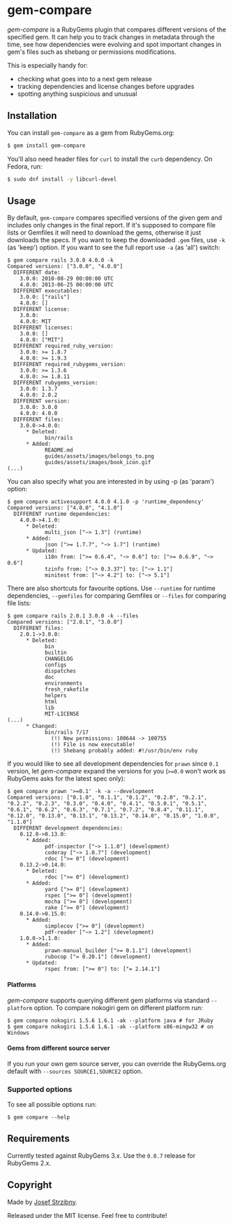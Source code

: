 # gem-compare

*gem-compare* is a RubyGems plugin that compares different versions of the specified gem. It can help you to track changes in metadata through the time, see how dependencies were evolving and spot important changes in gem's files such as shebang or permissions modifications.

This is especially handy for:

- checking what goes into to a next gem release
- tracking dependencies and license changes before upgrades
- spotting anything suspicious and unusual

## Installation

You can install `gem-compare` as a gem from RubyGems.org:

```bash
$ gem install gem-compare
```

You'll also need header files for `curl` to install the `curb` dependency. On Fedora, run:

```bash
$ sudo dnf install -y libcurl-devel
```

## Usage

By default, `gem-compare` compares specified versions of the given gem and includes only changes in the final report. If it's supposed to compare file lists or Gemfiles it will need to download the gems, otherwise it just downloads the specs. If you want to keep the downloaded `.gem` files, use `-k` (as 'keep') option. If you want to see the full report use `-a` (as 'all') switch:

```
$ gem compare rails 3.0.0 4.0.0 -k
Compared versions: ["3.0.0", "4.0.0"]
  DIFFERENT date:
    3.0.0: 2010-08-29 00:00:00 UTC
    4.0.0: 2013-06-25 00:00:00 UTC
  DIFFERENT executables:
    3.0.0: ["rails"]
    4.0.0: []
  DIFFERENT license:
    3.0.0:
    4.0.0: MIT
  DIFFERENT licenses:
    3.0.0: []
    4.0.0: ["MIT"]
  DIFFERENT required_ruby_version:
    3.0.0: >= 1.8.7
    4.0.0: >= 1.9.3
  DIFFERENT required_rubygems_version:
    3.0.0: >= 1.3.6
    4.0.0: >= 1.8.11
  DIFFERENT rubygems_version:
    3.0.0: 1.3.7
    4.0.0: 2.0.2
  DIFFERENT version:
    3.0.0: 3.0.0
    4.0.0: 4.0.0
  DIFFERENT files:
    3.0.0->4.0.0:
      * Deleted:
            bin/rails
      * Added:
            README.md
            guides/assets/images/belongs_to.png
            guides/assets/images/book_icon.gif
(...)
```

You can also specify what you are interested in by using -p (as 'param') option:

```
$ gem compare activesupport 4.0.0 4.1.0 -p 'runtime_dependency'
Compared versions: ["4.0.0", "4.1.0"]
  DIFFERENT runtime dependencies:
    4.0.0->4.1.0:
      * Deleted:
            multi_json ["~> 1.3"] (runtime)
      * Added:
            json [">= 1.7.7", "~> 1.7"] (runtime)
      * Updated:
            i18n from: [">= 0.6.4", "~> 0.6"] to: [">= 0.6.9", "~> 0.6"]
            tzinfo from: ["~> 0.3.37"] to: ["~> 1.1"]
            minitest from: ["~> 4.2"] to: ["~> 5.1"]
```
There are also shortcuts for favourite options. Use `--runtime` for runtime dependencies, `--gemfiles` for comparing Gemfiles or `--files` for comparing file lists:

```
$ gem compare rails 2.0.1 3.0.0 -k --files
Compared versions: ["2.0.1", "3.0.0"]
  DIFFERENT files:
    2.0.1->3.0.0:
      * Deleted:
            bin
            builtin
            CHANGELOG
            configs
            dispatches
            doc
            environments
            fresh_rakefile
            helpers
            html
            lib
            MIT-LICENSE
(...)
      * Changed:
            bin/rails 7/17
              (!) New permissions: 100644 -> 100755
              (!) File is now executable!
              (!) Shebang probably added: #!/usr/bin/env ruby
```

If you would like to see all development dependencies for `prawn` since `0.1` version, let *gem-compare* expand the versions for you (`>=0.0` won't work as RubyGems asks for the latest spec only):

```
$ gem compare prawn '>=0.1' -k -a --development
Compared versions: ["0.1.0", "0.1.1", "0.1.2", "0.2.0", "0.2.1", "0.2.2", "0.2.3", "0.3.0", "0.4.0", "0.4.1", "0.5.0.1", "0.5.1", "0.6.1", "0.6.2", "0.6.3", "0.7.1", "0.7.2", "0.8.4", "0.11.1", "0.12.0", "0.13.0", "0.13.1", "0.13.2", "0.14.0", "0.15.0", "1.0.0", "1.1.0"]
  DIFFERENT development dependencies:
    0.12.0->0.13.0:
      * Added:
            pdf-inspector ["~> 1.1.0"] (development)
            coderay ["~> 1.0.7"] (development)
            rdoc [">= 0"] (development)
    0.13.2->0.14.0:
      * Deleted:
            rdoc [">= 0"] (development)
      * Added:
            yard [">= 0"] (development)
            rspec [">= 0"] (development)
            mocha [">= 0"] (development)
            rake [">= 0"] (development)
    0.14.0->0.15.0:
      * Added:
            simplecov [">= 0"] (development)
            pdf-reader ["~> 1.2"] (development)
    1.0.0->1.1.0:
      * Added:
            prawn-manual_builder [">= 0.1.1"] (development)
            rubocop ["= 0.20.1"] (development)
      * Updated:
            rspec from: [">= 0"] to: ["= 2.14.1"]
```

#### Platforms

*gem-compare* supports querying different gem platforms via standard `--platform` option. To compare
nokogiri gem on different platform run:
```
$ gem compare nokogiri 1.5.6 1.6.1 -ak --platform java # for JRuby
$ gem compare nokogiri 1.5.6 1.6.1 -ak --platform x86-mingw32 # on Windows
```

#### Gems from different source server

If you run your own gem source server, you can override the RubyGems.org default with
`--sources SOURCE1,SOURCE2` option.


### Supported options

To see all possible options run:
```
$ gem compare --help
```

## Requirements

Currently tested against RubyGems 3.x. Use the `0.0.7` release for RubyGems 2.x.


## Copyright

Made by [Josef Strzibny](https://strzibny.name).

Released under the MIT license. Feel free to contribute!
